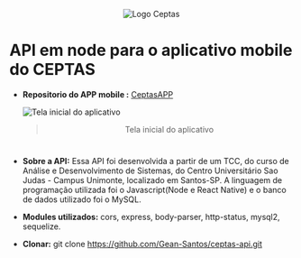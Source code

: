 <p align="center"> 
    <img src="https://user-images.githubusercontent.com/37232748/80671525-7ca73000-8a80-11ea-8c1a-00897890e187.png" alt="Logo Ceptas"> 
</p>

#

# API em node para o aplicativo mobile do CEPTAS 


* **Repositorio do APP mobile :**  [CeptasAPP](https://github.com/Gean-Santos/ceptas-app-react-native) 


    <img src="https://user-images.githubusercontent.com/37232748/80669560-17047500-8a7b-11ea-9124-10be4d09ad9e.jpg" alt="Tela inicial do aplicativo">
    <blockquote align="center">Tela inicial do aplicativo</blockquote>



#

* **Sobre a API:** Essa API foi desenvolvida a partir de um TCC, do curso de Análise e Desenvolvimento de Sistemas, do Centro Universitário Sao Judas - Campus Unimonte, localizado em Santos-SP. A linguagem de programação utilizada foi o Javascript(Node e React Native) e o banco de dados utilizado foi o MySQL. 

* **Modules utilizados:** cors, express, body-parser, http-status, mysql2, sequelize.

* **Clonar:** git clone https://github.com/Gean-Santos/ceptas-api.git


